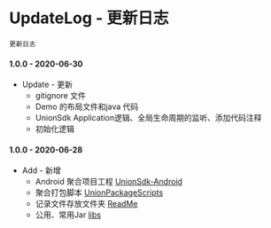 # UpdateLog - 更新日志
	更新日志
#### 1.0.0 - 2020-06-30
- Update - 更新
    - gitignore 文件
    - Demo 的布局文件和java 代码
    - UnionSdk Application逻辑、全局生命周期的监听、添加代码注释
    - 初始化逻辑
#### 1.0.0 - 2020-06-28  
- Add - 新增
	- Android 聚合项目工程 [UnionSdk-Android](UnionSdk-Android)
	- 聚合打包脚本 [UnionPackageScripts](UnionPackageScripts) 
	- 记录文件存放文件夹 [ReadMe](ReadMe)
	- 公用、常用Jar [libs](libs)